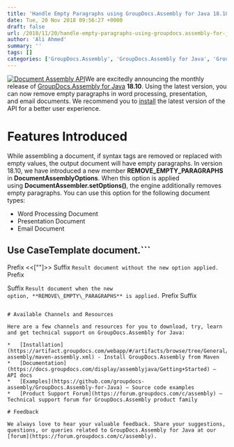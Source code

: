 ```yaml
---
title: 'Handle Empty Paragraphs using GroupDocs.Assembly for Java 18.10'
date: Tue, 20 Nov 2018 09:56:27 +0000
draft: false
url: /2018/11/20/handle-empty-paragraphs-using-groupdocs.assembly-for-java-18.10/
author: 'Ali Ahmed'
summary: ''
tags: []
categories: ['GroupDocs.Assembly', 'GroupDocs.Assembly for Java', 'GroupDocs.Assembly for Java Releases', 'GroupDocs.Assembly Product Family']
---
```


[![Document Assembly API](http://blog.groupdocs.com/wp-content/uploads/sites/4/2017/03/groupdocs-assembly-java-1.png)](https://www.groupdocs.com/products/assembly/java)We are excitedly announcing the monthly release of [GroupDocs.Assembly for Java](https://products.groupdocs.com/assembly/java) **18.10**. Using the latest version, you can now remove empty paragraphs in word processing, presentation, and email documents. We recommend you to [install](https://artifact.groupdocs.com/webapp/#/artifacts/browse/tree/General/repo/com/groupdocs/groupdocs-assembly/maven-assembly.xml) the latest version of the API for a better user experience.

# Features Introduced

While assembling a document, if syntax tags are removed or replaced with empty values, the output document will have empty paragraphs. In version 18.10, we have introduced a new member **REMOVE\_EMPTY\_PARAGRAPHS** in **DocumentAssemblyOptions**. When this option is applied using **DocumentAssembler.setOptions()**, the engine additionally removes empty paragraphs. You can use this option for the following document types:

*   Word Processing Document
*   Presentation Document
*   Email Document

## Use CaseTemplate document.```
Prefix
<<[""]>>
Suffix
```Result document without the new option applied.```
Prefix
  
Suffix
```Result document when the new option, **REMOVE\_EMPTY\_PARAGRAPHS** is applied.```
Prefix
Suffix
```For more details on this feature, please visit this documentation article.

# Available Channels and Resources

Here are a few channels and resources for you to download, try, learn and get technical support on GroupDocs.Assembly for Java:

*   [Installation](https://artifact.groupdocs.com/webapp/#/artifacts/browse/tree/General/repo/com/groupdocs/groupdocs-assembly/maven-assembly.xml) - Install GroupDocs.Assembly from Maven
*   [Documentation](https://docs.groupdocs.com/display/assemblyjava/Getting+Started) – API docs
*   [Examples](https://github.com/groupdocs-assembly/GroupDocs.Assembly-for-Java) – Source code examples
*   [Product Support Forum](https://forum.groupdocs.com/c/assembly) – Technical support forum for GroupDocs.Assembly product family

# Feedback

We always love to hear your valuable feedback. Share your suggestions, questions, or queries related to GroupDocs.Assembly for Java at our [forum](https://forum.groupdocs.com/c/assembly).





